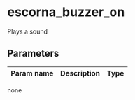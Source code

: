 escorna_buzzer_on
=================

Plays a sound


Parameters
----------

| Param name | Description | Type     |
 ------------|-------------|----------
none
